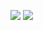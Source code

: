 ![](https://github.com/game-review-site/demos/demo1.gif)
![](https://github.com/game-review-site/demos/demo1.gif)
